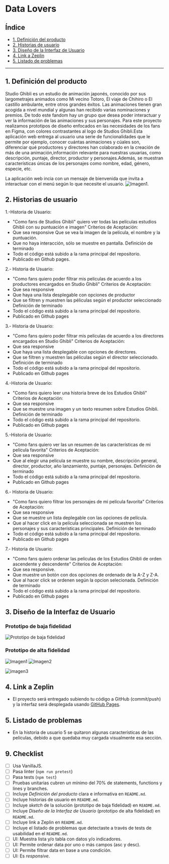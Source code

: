 # Data Lovers

## Índice

* [1. Definición del producto](#1-definición-del-producto)
* [2. Historias de usuario](#2-historias-de-usuario)
* [3. Diseño de la Interfaz de Usuario](#3-diseño-de-la-interfaz-de-Usuario)
* [4. Link a Zeplin](#4-link-a-zeplin)
* [5. Listado de problemas](#5-listado-de-problemas)


***

## 1. Definición del producto
Studio Ghibli es un estudio de animación japonés, conocido por sus largometrajes animados como Mi vecino Totoro, El viaje de Chihiro o El castillo ambulante, entre otros grandes éxitos. Las animaciones tienen gran acogida a nivel mundial y algunas han recibido varias nominaciones y premios. De todo este fandom hay un grupo que desea poder interactuar y ver la información de las animaciones y sus personajes.
Para este proyecto realizamos prototipos de diseño enfocados en las necesidades de los fans en Figma, con colores contrastantes al logo de Studios Ghibli.Esta aplicación web entrega al usuario una serie de funcionalidades que le permite por ejemplo, conocer cuántas animaciones y cúales son, diferenciar qué productores y directores han colaborado en la creación de más de una animación,información relevante para nuestras usuarias, como descripción, puntaje, director, productor y personajes.Además, se muestran características únicas de los personajes como nombre, edad, género, especie, etc. 

La aplicación web incia con un mensaje de bienvenida que invita a interactuar con el menú según lo que necesite el usuario.
![Imagen1.](images/Bienvenida.JPG) 


## 2. Historias de usuario

1.-Historia de Usuario: 
* "Como fans de Studios Ghibli" quiero ver todas las películas estudios Ghibli con su puntuación e imagen"
Criterios de Aceptación:
* Que sea responsive Que se vea la imagen de la película, el nombre y la puntuación.
* Que no haya interacción, sólo se muestre en pantalla.
Definición de terminado
* Todo el código está subido a la rama principal del repositorio.
* Publicado en Github pages.

2.- Historia de Usuario: 
* "Como fans quiero poder filtrar mis peliculas de acuerdo a los productores encargados en Studio Ghibli"
Criterios de Aceptación:
* Que sea responsive
* Que haya una lista desplegable con opciones de productor
* Que se filtren y muestren las péliculas según el productor seleccionado
Definición de terminado
* Todo el código está subido a la rama principal del repositorio.
* Publicado en Github pages

3.- Historia de Usuario:
* "Como fans quiero poder filtrar mis peliculas de acuerdo a los directores encargados en Studio Ghibli"
Criterios de Aceptación:
* Que sea responsive
* Que haya una lista desplegable con opciones de directores.
* Que se filtren y muestren las péliculas según el director seleccionado.
Definición de terminado
* Todo el código está subido a la rama principal del repositorio.
* Publicado en Github pages

4.-Historia de Usuario:
* "Como fans quiero leer una historia breve de los Estudios Ghibli"
Criterios de Aceptación:
* Que sea responsive
* Que se muestre una imagen y un texto resumen sobre Estudios Ghibli.
Definición de terminado
* Todo el código está subido a la rama principal del repositorio.
* Publicado en Github pages

5.-Historia de Usuario:
* "Como fans quiero ver las un resumen de las características de mi película favorita"
Criterios de Aceptación:
* Que sea responsive
* Que al elegir una película se muestre su nombre, descripción general, director, productor, año lanzamiento, puntaje, personajes.
Definición de terminado
* Todo el código está subido a la rama principal del repositorio.
* Publicado en Github pages

6.- Historia de Usuario:
* "Como fans quiero filtrar los personajes de mi película favorita"
Criterios de Aceptación:
* Que sea responsive
* Que se muestre un lista deplegable con las opciones de película.
* Que al hacer click en la película seleccionada se muestren los personajes y sus características principales.
Definición de terminado
* Todo el código está subido a la rama principal del repositorio.
* Publicado en Github pages

7.- Historia de Usuario:
* "Como fans quiero ordenar las películas de los Estudios Ghibli de orden ascendente y descendente"
Criterios de Aceptación:
* Que sea responsive.
* Que muestre un botón con dos opciones de ordenado de la A-Z y Z-A.
* Que al hacer click se ordenen según la opcion selecionada.
Definición de terminado
* Todo el código está subido a la rama principal del repositorio.
* Publicado en Github pages

## 3. Diseño de la Interfaz de Usuario

### Prototipo de baja fidelidad

![Prototipo de baja fidelidad](images/prototipo1.JPG)

### Prototipo de alta fidelidad

![Imagen1](images/Prototipo2.JPG) ![Imagen2](images/prototipo3.JPG)

![imagen3](images/prototipo4.JPG)

## 4. Link a Zeplin

* El proyecto será entregado subiendo tu código a GitHub (commit/push) y la
  interfaz será desplegada usando [GitHub Pages](https://pages.github.com/).

## 5. Listado de problemas

* En la historia de usuario 5 se quitaron algunas características de las películas, debido a que quedaba muy cargada visualmente esa sección.


## 9. Checklist

* [ ] Usa VanillaJS.
* [ ] Pasa linter (`npm run pretest`)
* [ ] Pasa tests (`npm test`)
* [ ] Pruebas unitarias cubren un mínimo del 70% de statements, functions y
  lines y branches.
* [ ] Incluye _Definición del producto_ clara e informativa en `README.md`.
* [ ] Incluye historias de usuario en `README.md`.
* [ ] Incluye _sketch_ de la solución (prototipo de baja fidelidad) en
  `README.md`.
* [ ] Incluye _Diseño de la Interfaz de Usuario_ (prototipo de alta fidelidad)
  en `README.md`.
* [ ] Incluye link a Zeplin en `README.md`.
* [ ] Incluye el listado de problemas que detectaste a través de tests de
  usabilidad en el `README.md`.
* [ ] UI: Muestra lista y/o tabla con datos y/o indicadores.
* [ ] UI: Permite ordenar data por uno o más campos (asc y desc).
* [ ] UI: Permite filtrar data en base a una condición.
* [ ] UI: Es _responsive_.
